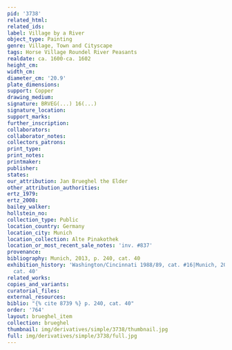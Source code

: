 ```yaml
---
pid: '3738'
related_html: 
related_ids: 
label: Village by a River
object_type: Painting
genre: Village, Town and Cityscape
tags: Horse Village Roundel River Peasants
realdate: ca. 1600-ca. 1602
height_cm: 
width_cm: 
diameter_cm: '20.9'
plate_dimensions: 
support: Copper
drawing_medium: 
signature: BRVEG(...) 16(...)
signature_location: 
support_marks: 
further_inscription: 
collaborators: 
collaborator_notes: 
collectors_patrons: 
print_type: 
print_notes: 
printmaker: 
publisher: 
states: 
our_attribution: Jan Brueghel the Elder
other_attribution_authorities: 
ertz_1979: 
ertz_2008: 
bailey_walker: 
hollstein_no: 
collection_type: Public
location_country: Germany
location_city: Munich
location_collection: Alte Pinakothek
location_or_most_recent_sale_notes: 'inv. #837'
provenance: 
bibliography: Munich, 2013, p. 240, cat. 40
exhibition_history: 'Washington/Cincinnati 1988/89, cat. #16|Munich, 2013, p. 240,
  cat. 40'
related_works: 
copies_and_variants: 
curatorial_files: 
external_resources: 
biblio: "{% cite 8739 %} p. 240, cat. 40"
order: '764'
layout: brueghel_item
collection: brueghel
thumbnail: img/derivatives/simple/3738/thumbnail.jpg
full: img/derivatives/simple/3738/full.jpg
---
```

